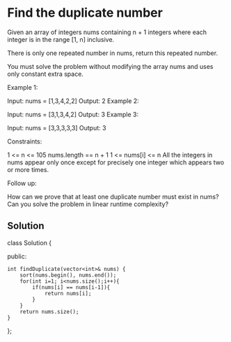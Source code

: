 # Find the duplicate number

Given an array of integers nums containing n + 1 integers where each integer is in the range [1, n] inclusive.

There is only one repeated number in nums, return this repeated number.

You must solve the problem without modifying the array nums and uses only constant extra space.

Example 1:

Input: nums = [1,3,4,2,2]
Output: 2
Example 2:

Input: nums = [3,1,3,4,2]
Output: 3
Example 3:

Input: nums = [3,3,3,3,3]
Output: 3
 

Constraints:

1 <= n <= 105
nums.length == n + 1
1 <= nums[i] <= n
All the integers in nums appear only once except for precisely one integer which appears two or more times.
 

Follow up:

How can we prove that at least one duplicate number must exist in nums?
Can you solve the problem in linear runtime complexity?


## Solution

class Solution 
{

public:

    int findDuplicate(vector<int>& nums) {
        sort(nums.begin(), nums.end());
        for(int i=1; i<nums.size();i++){
            if(nums[i] == nums[i-1]){
                return nums[i];
            }
        }
        return nums.size();
    }
};
